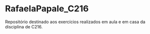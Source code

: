 # RafaelaPapale_C216
Repositório destinado aos exercícios realizados em aula e em casa da disciplina de C216.
